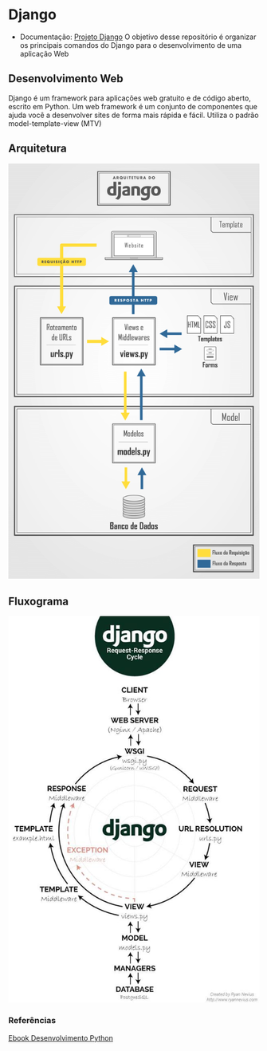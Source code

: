  # Django
- Documentação: [Projeto Django](https://www.djangoproject.com/)
O objetivo desse repositório é organizar os principais comandos do Django para o desenvolvimento de uma aplicação Web
## Desenvolvimento Web
Django é um framework para aplicações web gratuito e de código aberto, escrito em Python. Um web framework é um conjunto de componentes que ajuda você a desenvolver sites de forma mais rápida e fácil. Utiliza o padrão model-template-view (MTV)
## Arquitetura 
![arquitetura](imagens/django-architecture.png)

## Fluxograma
![diagrama diango](imagens/diagramDjango.png)

### Referências

[Ebook Desenvolvimento Python](https://pythonacademy.com.br/assets/ebooks/desenvolvimento-web-com-python-e-django/desenvolvimento-web-com-python-e-django.pdf)
